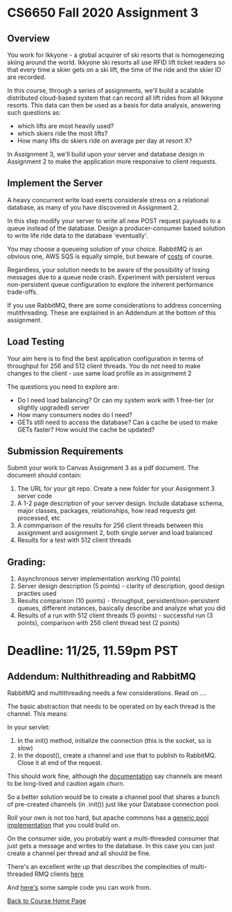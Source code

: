 # CS6650 Fall 2020 Assignment 3

## Overview

You work for Ikkyone  - a global acquirer of ski resorts that is homogenezing skiing around the world. Ikkyone  ski resorts all use RFID lift ticket readers so that every time a skier gets on a ski lift, the time of the ride and the skier ID are recorded.

In this course, through a series of assignments, we'll build a scalable distributed cloud-based system that can record all lift rides from all Ikkyone  resorts. This data can then be used as a basis for data analysis, answering such questions as:
* which lifts are most heavily used?
* which skiers ride the most lifts?
* How many lifts do skiers ride on average per day at resort X?

In Assignment 3, we'll build upon your server and database design in Assignment 2 to make the application more responsive to client requests.

## Implement the Server 
 
 A heavy concurrent write load exerts considerale stress on a relational database, as many of you have discovered in Assignment 2.
 
 In this step modify your server to write all new POST request payloads to a queue instead of the database. Design a producer-consumer based solution to 
 write life ride data to the database 'eventually'. 
 
 You may choose a queueing solution of your choice. RabbitMQ is an obvious one, AWS SQS is equally simple, but beware of [costs](https://aws.amazon.com/sqs/pricing/) of course.
 
 Regardless, your solution needs to be aware of the possibility of losing messages due to a queue node crash. Experiment with persistent versus non-persistent queue configuration to explore the inherent performance trade-offs.
 
 If you use RabbitMQ, there are some considerations to address concerning mutithreading. These are explained in an Addendum at the bottom of this assignment. 
## Load Testing
 
Your aim here is to find the best application configuration in terms of throughput for 256 and 512 client threads. You do not need to make changes to the client - use same load profile as in assignmemt 2
 
The questions you need to explore are:
* Do I need load balancing? Or can my system work with 1 free-tier (or slightly upgraded) server
* How many consumers nodes do I need?
* GETs still need to access the database? Can a cache be used to make GETs faster? How would the cache be updated?
 
## Submission Requirements
Submit your work to Canvas Assignment 3 as a pdf document. The document should contain:

1. The URL for your git repo. Create a new folder for your Assignment 3 server code
1. A 1-2 page description of your server design. Include database schema, major classes, packages, relationships, how read requests get processed, etc
1. A commparison of the results for 256 client threads between this assignment and assignment 2, both single server and load balanced
1. Results for a test with 512 client threads

## Grading:
1. Asynchronous server implementation working (10 points)
1. Server design description (5 points) - clarity of description, good design practies used
1. Results comparison (10 points) - throughput, persistent/non-persistent queues, different instances, basically describe and analyze what you did
1. Results of a run with 512 client threads (5 points) - successful run (3 points), comparison with 256 client thread test (2 points)


# Deadline: 11/25, 11.59pm PST 

## Addendum: Nulthithreading and RabbitMQ

RabbitMQ and multithreading needs a few considerations. Read on ....

The basic abstraction that needs to be operated on by each thread is the channel. This means:

In your servlet:

1. In the init() method, initialize the connection (this is the socket, so is slow)
1. In the dopost(), create a channel and use that to publish to RabbitMQ. Close it at end of the request.

This should work fine, although the [documentation](https://www.rabbitmq.com/api-guide.html#concurrency) say channels are meant to be long-lived and caution again churn. 

So a better solution would be to create a channel pool that shares a bunch of pre-created channels (in .init()) just like your Database connection pool. 

Roll your own is not too hard, but apache commons has a [generic pool implementation](http://commons.apache.org/proper/commons-pool/examples.html) that you could build on.

On the consumer side, you probably want a multi-threaded consumer that just gets a message and writes to the database. In this case you can just create a channel per thread and all should be fine. 

There's an excellent write up that describes the complexities of multi-threaded RMQ clients [here](http://moi.vonos.net/bigdata/rabbitmq-threading/)

And [here's](https://github.com/gortonator/bsds-6650/tree/master/code/week-6) some sample code you can work from. 

[Back to Course Home Page](https://gortonator.github.io/bsds-6650/)
 
 
 
 
 